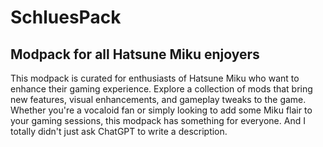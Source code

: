 # SchluesPack

## Modpack for all Hatsune Miku enjoyers

This modpack is curated for enthusiasts of Hatsune Miku who want to enhance their gaming experience. Explore a collection of mods that bring new features, visual enhancements, and gameplay tweaks to the game. Whether you're a vocaloid fan or simply looking to add some Miku flair to your gaming sessions, this modpack has something for everyone. And I totally didn't just ask ChatGPT to write a description.

